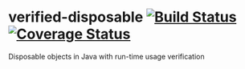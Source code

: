 # verified-disposable [![Build Status](https://travis-ci.org/kmate/verified-disposable.svg?branch=master)](https://travis-ci.org/kmate/verified-disposable) [![Coverage Status](https://coveralls.io/repos/kmate/verified-disposable/badge.svg?branch=master&service=github)](https://coveralls.io/github/kmate/verified-disposable?branch=master)
Disposable objects in Java with run-time usage verification
